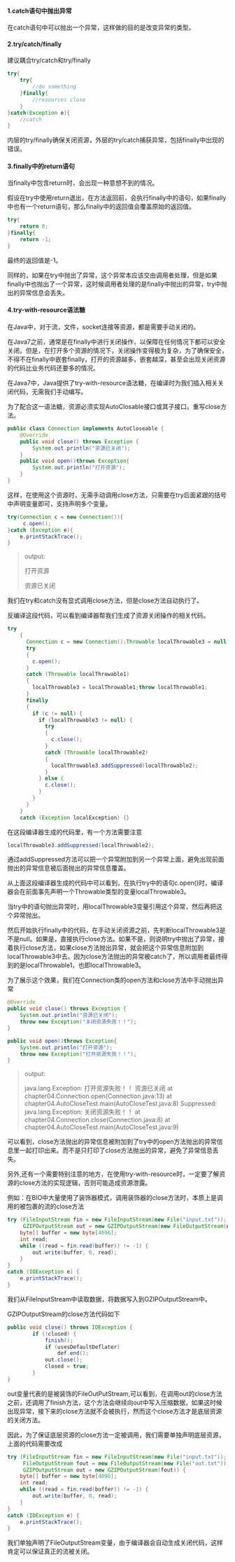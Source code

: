 #### 1.catch语句中抛出异常

在catch语句中可以抛出一个异常，这样做的目的是改变异常的类型。

#### 2.try/catch/finally

建议耦合try/catch和try/finally

```java
try{
    try{
        //do something
    }finally{
        //resources close
    }
}catch(Exception e){
    //catch
}
```

内层的try/finally确保关闭资源，外层的try/catch捕获异常，包括finally中出现的错误。

#### 3.finally中的return语句

当finally中包含return时，会出现一种意想不到的情况。

假设在try中使用return退出，在方法返回前，会执行finally中的语句，如果finally中也有一个return语句，那么finally中的返回值会覆盖原始的返回值。

```java
try{
    return 0;
}finally{
    return -1;
}
```

最终的返回值是-1。

同样的，如果在try中抛出了异常，这个异常本应该交由调用者处理，但是如果finally中也抛出了一个异常，这时候调用者处理的是finally中抛出的异常，try中抛出的异常信息会丢失。

#### 4.try-with-resource语法糖

在Java中，对于流，文件，socket连接等资源，都是需要手动关闭的。

在Java7之前，通常是在finally中进行关闭操作，以保障在任何情况下都可以安全关闭。但是，在打开多个资源的情况下，关闭操作变得极为复杂，为了确保安全，不得不在finally中嵌套finally，打开的资源越多，嵌套越深，甚至会出现关闭资源的代码比业务代码还要多的情况。

在Java7中，Java提供了try-with-resource语法糖，在编译时为我们插入相关关闭代码，无需我们手动编写。

为了配合这一语法糖，资源必须实现AutoClosable接口或其子接口。重写close方法。

```java
public class Connection implements AutoCloseable {
    @Override
    public void close() throws Exception {
        System.out.println("资源已关闭");
    }
    public void open()throws Exception{
        System.out.println("打开资源");
    }
}
```

这样，在使用这个资源时，无需手动调用close方法，只需要在try后面紧跟的括号中声明变量即可，支持声明多个变量。

```java
try(Connection c = new Connection()){
     c.open();
}catch (Exception e){
	e.printStackTrace();
}
```

> output:
>
> 打开资源
>
> 资源已关闭

我们在try和catch没有显式调用close方法，但是close方法自动执行了。

反编译这段代码，可以看到编译器帮我们生成了资源关闭操作的相关代码。

```java
try
    {
      Connection c = new Connection();Throwable localThrowable3 = null;
      try
      {
        c.open();
      }
      catch (Throwable localThrowable1)
      {
        localThrowable3 = localThrowable1;throw localThrowable1;
      }
      finally
      {
        if (c != null) {
          if (localThrowable3 != null) {
            try
            {
              c.close();
            }
            catch (Throwable localThrowable2)
            {
              localThrowable3.addSuppressed(localThrowable2);
            }
          } else {
            c.close();
          }
        }
      }
    }
    catch (Exception localException) {}
```

在这段编译器生成的代码里，有一个方法需要注意

```java
localThrowable3.addSuppressed(localThrowable2);
```

通过addSuppressed方法可以把一个异常附加到另一个异常上面，避免出现前面抛出的异常信息被后面抛出的异常信息覆盖。

从上面这段编译器生成的代码中可以看到，在执行try中的语句c.open()时，编译器会在前面事先声明一个Throwable类型的变量localThrowable3。

当try中的语句抛出异常时，用localThrowable3变量引用这个异常，然后再把这个异常抛出。

然后开始执行finally中的代码，在手动关闭资源之前，先判断localThrowable3是不是null。如果是，直接执行close方法。如果不是，则说明try中抛出了异常，接着执行close方法，如果close方法抛出异常，就会把这个异常信息附加到localThrowable3中去。因为close方法抛出的异常被catch了，所以调用者最终得到的是localThrowable1，也即localThrowable3。

为了展示这个效果，我们在Connection类的open方法和close方法中手动抛出异常

```java
@Override
public void close() throws Exception {
    System.out.println("资源已关闭");
    throw new Exception("关闭资源失败！！");
}

public void open()throws Exception{
    System.out.println("打开资源");
    throw new Exception("打开资源失败！！");
}
```

> output:
>
> java.lang.Exception: 打开资源失败！！
> 资源已关闭
> 	at chapter04.Connection.open(Connection.java:13)
> 	at chapter04.AutoCloseTest.main(AutoCloseTest.java:8)
> 	Suppressed: java.lang.Exception: 关闭资源失败！！
> 		at chapter04.Connection.close(Connection.java:8)
> 		at chapter04.AutoCloseTest.main(AutoCloseTest.java:9)

可以看到，close方法抛出的异常信息被附加到了try中的open方法抛出的异常信息里一起打印出来。而不是只打印了close方法抛出的异常，避免了异常信息丢失。

另外,还有一个需要特别注意的地方，在使用try-with-resource时，一定要了解资源的close方法的实现逻辑，否则可能造成资源泄露。

例如：在BIO中大量使用了装饰器模式，调用装饰器的close方法时，本质上是调用的被包裹的流的close方法

```java
try (FileInputStream fin = new FileInputStream(new File("input.txt"));
     GZIPOutputStream out = new GZIPOutputStream(new FileOutputStream(new File("out.txt")))) {
    byte[] buffer = new byte[4096];
    int read;
    while ((read = fin.read(buffer)) != -1) {
        out.write(buffer, 0, read);
    }
}
catch (IOException e) {
    e.printStackTrace();
}
```

我们从FileInputStream中读取数据，将数据写入到GZIPOutputStream中。

GZIPOutputStream的close方法代码如下

```java
public void close() throws IOException {
        if (!closed) {
            finish();
            if (usesDefaultDeflater)
                def.end();
            out.close();
            closed = true;
        }
}
```

out变量代表的是被装饰的FileOutPutStream,可以看到，在调用out的close方法之前，还调用了finish方法，这个方法会继续向out中写入压缩数据，如果这时候出现异常，接下来的close方法就不会被执行，然而这个close方法才是底层资源的关闭方法。

因此，为了保证底层资源的close方法一定被调用，我们需要单独声明底层资源，上面的代码需要改成

```java
try (FileInputStream fin = new FileInputStream(new File("input.txt"));
     FileOutputStream fout = new FileOutputStream(new File("out.txt"));
     GZIPOutputStream out = new GZIPOutputStream(fout)) {
    byte[] buffer = new byte[4096];
    int read;
    while ((read = fin.read(buffer)) != -1) {
        out.write(buffer, 0, read);
    }
}
catch (IOException e) {
    e.printStackTrace();
}
```

我们单独声明了FileOutputStream变量，由于编译器会自动生成关闭代码，这样肯定可以保证真正的流被关闭。

